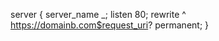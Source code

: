 <!-- layout:code post: 2012-01-09-nginx-redirect_http -->


server {
    server_name             _;
    listen                  80;
    rewrite ^ https://domainb.com$request_uri? permanent;
}

